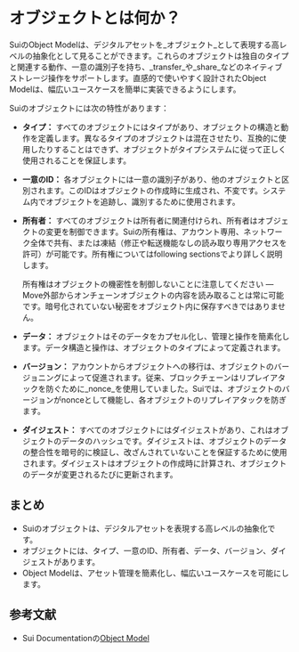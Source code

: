 # オブジェクトとは何か？

SuiのObject Modelは、デジタルアセットを_オブジェクト_として表現する高レベルの抽象化として見ることができます。これらのオブジェクトは独自のタイプと関連する動作、一意の識別子を持ち、_transfer_や_share_などのネイティブストレージ操作をサポートします。直感的で使いやすく設計されたObject Modelは、幅広いユースケースを簡単に実装できるようにします。

Suiのオブジェクトには次の特性があります：

- **タイプ：** すべてのオブジェクトにはタイプがあり、オブジェクトの構造と動作を定義します。異なるタイプのオブジェクトは混在させたり、互換的に使用したりすることはできず、オブジェクトがタイプシステムに従って正しく使用されることを保証します。

- **一意のID：** 各オブジェクトには一意の識別子があり、他のオブジェクトと区別されます。このIDはオブジェクトの作成時に生成され、不変です。システム内でオブジェクトを追跡し、識別するために使用されます。

<!-- Note: consider "shared across many entities" -->

- **所有者：** すべてのオブジェクトは所有者に関連付けられ、所有者はオブジェクトの変更を制御できます。Suiの所有権は、アカウント専用、ネットワーク全体で共有、または凍結（修正や転送機能なしの読み取り専用アクセスを許可）が可能です。所有権についてはfollowing sectionsでより詳しく説明します。

  所有権はオブジェクトの機密性を制御しないことに注意してください &mdash; Move外部からオンチェーンオブジェクトの内容を読み取ることは常に可能です。暗号化されていない秘密をオブジェクト内に保存すべきではありません。

- **データ：** オブジェクトはそのデータをカプセル化し、管理と操作を簡素化します。データ構造と操作は、オブジェクトのタイプによって定義されます。

- **バージョン：** アカウントからオブジェクトへの移行は、オブジェクトのバージョニングによって促進されます。従来、ブロックチェーンはリプレイアタックを防ぐために_nonce_を使用していました。Suiでは、オブジェクトのバージョンがnonceとして機能し、各オブジェクトのリプレイアタックを防ぎます。

- **ダイジェスト：** すべてのオブジェクトにはダイジェストがあり、これはオブジェクトのデータのハッシュです。ダイジェストは、オブジェクトのデータの整合性を暗号的に検証し、改ざんされていないことを保証するために使用されます。ダイジェストはオブジェクトの作成時に計算され、オブジェクトのデータが変更されるたびに更新されます。

## まとめ

- Suiのオブジェクトは、デジタルアセットを表現する高レベルの抽象化です。
- オブジェクトには、タイプ、一意のID、所有者、データ、バージョン、ダイジェストがあります。
- Object Modelは、アセット管理を簡素化し、幅広いユースケースを可能にします。

## 参考文献

- Sui Documentationの[Object Model](https://docs.sui.io/concepts/object-model)
